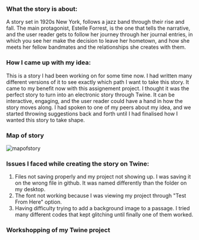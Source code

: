 ### What the story is about:
A story set in 1920s New York, follows a jazz band through their rise and fall. The main protagonist, Estelle Forrest, is the one that tells 
the narrative, and the user reader gets to follow her journey through her journal entries, in which you see her make the decision to leave her
hometown, and how she meets her fellow bandmates and the relationships she creates with them.

### How I came up with my idea:
This is a story I had been working on for some time now. I had written many different versions of it to see exactly which 
path I want to take this story. It came to my benefit now with this assignement project. I thought it was the perfect story 
to turn into an electronic story through Twine. It can be interactive, engaging, and the user reader could have a hand in how 
the story moves along. I had spoken to one of my peers about my idea, and we started throwing suggestions back and forth until I had finalised 
how I wanted this story to take shape.

### Map of story 
![mapofstory](https://github.com/user-attachments/assets/84d6beed-65b6-4b41-927c-f9705ebddc12)

### Issues I faced while creating the story on Twine:
1. Files not saving properly and my project not showing up. I was saving it on the wrong file in github. It was named differently than the folder on my desktop. 
2. The font not working because I was viewing my project through "Test From Here" option.
3. Having difficulty trying to add a background image to a passage. I tried many different codes that kept glitching until finally one of them worked. 

### Workshopping of my Twine project
